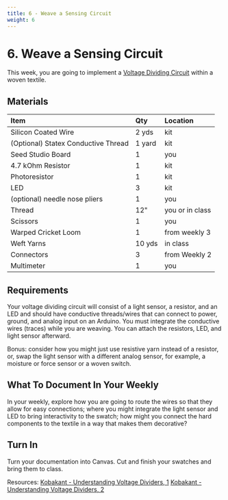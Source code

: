 ```yaml
---
title: 6 - Weave a Sensing Circuit
weight: 6
---
```

# 6. Weave a Sensing Circuit

This week, you are going to implement a [Voltage Dividing Circuit](https://learn.sparkfun.com/tutorials/voltage-dividers/all) within a woven textile. 

## Materials
| Item | Qty  | Location
| :--- | :--- | :-- |
| Silicon Coated Wire | 2 yds | kit
| (Optional) Statex Conductive Thread | 1 yard  | kit
| Seed Studio Board | 1 | you
| 4.7 kOhm Resistor | 1 | kit
| Photoresistor | 1 | kit
| LED | 3 | kit
| (optional) needle nose pliers | 1 | you
| Thread | 12" | you or in class
| Scissors | 1 | you
| Warped Cricket Loom | 1 | from weekly 3
| Weft Yarns | 10 yds | in class
| Connectors | 3 | from Weekly 2
| Multimeter | 1 | you


## Requirements
Your voltage dividing circuit will consist of a light sensor, a resistor, and an LED and should have conductive threads/wires that can connect to power, ground, and analog input on an Arduino. You must integrate the conductive wires (traces) while you are weaving. You can attach the resistors, LED, and light sensor afterward.

Bonus: consider how you might just use resistive yarn instead of a resistor, or, swap the light sensor with a different analog sensor, for example, a moisture or force sensor or a woven switch. 

## What To Document In Your Weekly
In your weekly, explore how you are going to route the wires so that they allow for easy connections; where you might integrate the light sensor and LED to bring interactivity to the swatch; how might you connect the hard components to the textile in a way that makes them decorative?  

## Turn In
Turn your documentation into Canvas. Cut and finish your swatches and bring them to class.

Resources: 
[Kobakant - Understanding Voltage Dividers, 1](https://www.kobakant.at/DIY/?p=8649)
[Kobakant - Understanding Voltage Dividers, 2](https://www.kobakant.at/DIY/?p=6102)






